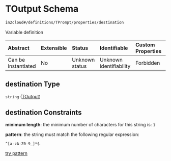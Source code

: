 # TOutput Schema

```txt
in2cloud#/definitions/TPrompt/properties/destination
```

Variable definition

| Abstract            | Extensible | Status         | Identifiable            | Custom Properties | Additional Properties | Access Restrictions | Defined In                                                                     |
| :------------------ | :--------- | :------------- | :---------------------- | :---------------- | :-------------------- | :------------------ | :----------------------------------------------------------------------------- |
| Can be instantiated | No         | Unknown status | Unknown identifiability | Forbidden         | Allowed               | none                | [TDSLRoot.schema.json*](../schema/TDSLRoot.schema.json "open original schema") |

## destination Type

`string` ([TOutput](tdslroot-definitions-tprompt-properties-toutput.md))

## destination Constraints

**minimum length**: the minimum number of characters for this string is: `1`

**pattern**: the string must match the following regular expression: 

```regexp
^[a-zA-Z0-9_]*$
```

[try pattern](https://regexr.com/?expression=%5E%5Ba-zA-Z0-9\_%5D\*%24 "try regular expression with regexr.com")
